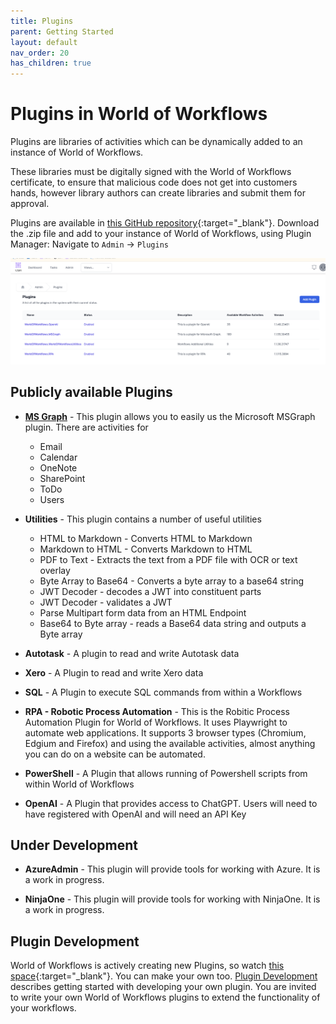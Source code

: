 ```yaml
---
title: Plugins
parent: Getting Started
layout: default
nav_order: 20
has_children: true
---
```


# Plugins in World of Workflows

Plugins are libraries of activities which can be dynamically added to an instance of World of Workflows.

These libraries must be digitally signed with the World of Workflows certificate, to ensure that malicious code does not get into customers hands, however library authors can create libraries and submit them for approval.


Plugins are available in [this GitHub repository](https://github.com/World-of-Workflows/Plugins/releases){:target="_blank"}.  Download the .zip file and add to your instance of World of Workflows, using Plugin Manager:
Navigate to `Admin` -> `Plugins`

![alt text](image-7.png)

## Publicly available Plugins

- **[MS Graph](./MSGraph.html)** - This plugin allows you to easily us the Microsoft MSGraph plugin.  There are activities for
  - Email
  - Calendar
  - OneNote
  - SharePoint
  - ToDo
  - Users  
  

-  **Utilities** - This plugin contains a number of useful utilities  
   - HTML to Markdown - Converts HTML to Markdown
   - Markdown to HTML - Converts Markdown to HTML
   - PDF to Text - Extracts the text from a PDF file with OCR or text overlay
   - Byte Array to Base64 - Converts a byte array to a base64 string
   - JWT Decoder - decodes a JWT into constituent parts 
   - JWT Decoder - validates a JWT 
   - Parse Multipart form data from an HTML Endpoint
   - Base64 to Byte array - reads a Base64 data string and outputs a Byte array  

- **Autotask** - A plugin to read and write Autotask data

- **Xero** - A Plugin to read and write Xero data

- **SQL** - A Plugin to execute SQL commands from within a Workflows

- **RPA - Robotic Process Automation** - This is the Robitic Process Automation Plugin for World of Workflows. It uses Playwright to automate web applications.  It supports 3 browser types (Chromium, Edgium and Firefox) and using the available activities, almost anything you can do on a website can be automated.  

- **PowerShell** - A Plugin that allows running of Powershell scripts from within World of Workflows

- **OpenAI** - A Plugin that provides access to ChatGPT. Users will need to have registered with OpenAI and will need an API Key

## Under Development

- **AzureAdmin** - This plugin will provide tools for working with Azure.  It is a work in progress. 

- **NinjaOne** - This plugin will provide tools for working with NinjaOne.  It is a work in progress. 


## Plugin Development

World of Workflows is actively creating new Plugins, so watch [this space](https://github.com/World-of-Workflows/WorkflowsUniversity/releases){:target="_blank"}.  You can make your own too.  [Plugin Development](./plugin_development.html) describes getting started with developing your own plugin.  You are invited to write your own World of Workflows plugins to extend the functionality of your workflows.  

